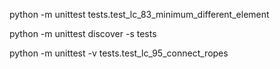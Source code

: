  python -m unittest tests.test_lc_83_minimum_different_element

python -m unittest discover -s tests

python -m unittest -v tests.test_lc_95_connect_ropes
